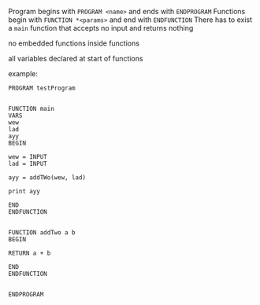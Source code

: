 Program begins with `PROGRAM <name>` and ends with `ENDPROGRAM`
Functions begin with `FUNCTION *<params>` and end with `ENDFUNCTION`
There has to exist a `main` function that accepts no input and returns nothing

no embedded functions inside functions

all variables declared at start of functions

example:

```
PROGRAM testProgram


FUNCTION main
VARS
wew
lad
ayy
BEGIN

wew = INPUT
lad = INPUT

ayy = addTWo(wew, lad)

print ayy

END
ENDFUNCTION


FUNCTION addTwo a b
BEGIN

RETURN a + b

END
ENDFUNCTION


ENDPROGRAM
```
